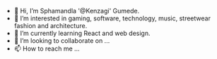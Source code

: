 - 👋 Hi, I’m Sphamandla '@Kenzagi' Gumede.
- 👀 I’m interested in gaming, software, technology, music, streetwear fashion and architecture.
- 🌱 I’m currently learning React and web design.
- 💞️ I’m looking to collaborate on ...
- 📫 How to reach me ...

<!---
Kenzagi/Kenzagi is a ✨ special ✨ repository because its `README.md` (this file) appears on your GitHub profile.
You can click the Preview link to take a look at your changes.
--->
